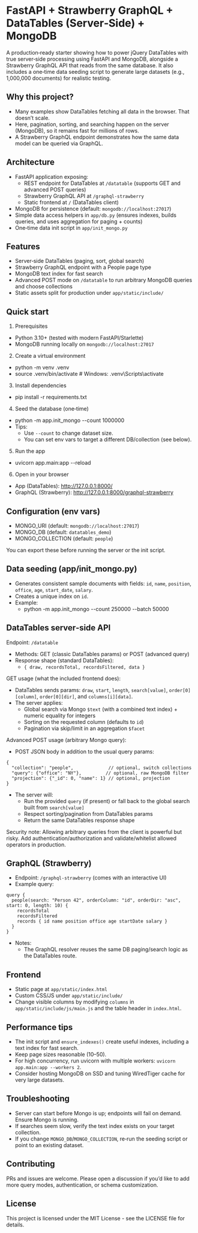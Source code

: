 # FastAPI + Strawberry GraphQL + DataTables (Server‑Side) + MongoDB

A production‑ready starter showing how to power jQuery DataTables with true server‑side processing using FastAPI and MongoDB, alongside a Strawberry GraphQL API that reads from the same database. It also includes a one‑time data seeding script to generate large datasets (e.g., 1,000,000 documents) for realistic testing.

## Why this project?
- Many examples show DataTables fetching all data in the browser. That doesn’t scale.
- Here, pagination, sorting, and searching happen on the server (MongoDB), so it remains fast for millions of rows.
- A Strawberry GraphQL endpoint demonstrates how the same data model can be queried via GraphQL.

## Architecture
- FastAPI application exposing:
  - REST endpoint for DataTables at `/datatable` (supports GET and advanced POST queries)
  - Strawberry GraphQL API at `/graphql-strawberry`
  - Static frontend at `/` (DataTables client)
- MongoDB for persistence (default: `mongodb://localhost:27017`)
- Simple data access helpers in `app/db.py` (ensures indexes, builds queries, and uses aggregation for paging + counts)
- One‑time data init script in `app/init_mongo.py`

## Features
- Server‑side DataTables (paging, sort, global search)
- Strawberry GraphQL endpoint with a People page type
- MongoDB text index for fast search
- Advanced POST mode on `/datatable` to run arbitrary MongoDB queries and choose collections
- Static assets split for production under `app/static/include/`

## Quick start
1) Prerequisites
- Python 3.10+ (tested with modern FastAPI/Starlette)
- MongoDB running locally on `mongodb://localhost:27017`

2) Create a virtual environment
- python -m venv .venv
- source .venv/bin/activate   # Windows: .venv\Scripts\activate

3) Install dependencies
- pip install -r requirements.txt

4) Seed the database (one‑time)
- python -m app.init_mongo --count 1000000
- Tips:
  - Use `--count` to change dataset size.
  - You can set env vars to target a different DB/collection (see below).

5) Run the app
- uvicorn app.main:app --reload

6) Open in your browser
- App (DataTables): http://127.0.0.1:8000/
- GraphQL (Strawberry): http://127.0.0.1:8000/graphql-strawberry

## Configuration (env vars)
- MONGO_URI (default: `mongodb://localhost:27017`)
- MONGO_DB (default: `datatables_demo`)
- MONGO_COLLECTION (default: `people`)

You can export these before running the server or the init script.

## Data seeding (app/init_mongo.py)
- Generates consistent sample documents with fields: `id`, `name`, `position`, `office`, `age`, `start_date`, `salary`.
- Creates a unique index on `id`.
- Example:
  - python -m app.init_mongo --count 250000 --batch 50000

## DataTables server‑side API
Endpoint: `/datatable`
- Methods: GET (classic DataTables params) or POST (advanced query)
- Response shape (standard DataTables):
  - `{ draw, recordsTotal, recordsFiltered, data }`

GET usage (what the included frontend does):
- DataTables sends params: `draw`, `start`, `length`, `search[value]`, `order[0][column]`, `order[0][dir]`, and `columns[i][data]`.
- The server applies:
  - Global search via Mongo `$text` (with a combined text index) + numeric equality for integers
  - Sorting on the requested column (defaults to `id`)
  - Pagination via skip/limit in an aggregation `$facet`

Advanced POST usage (arbitrary Mongo query):
- POST JSON body in addition to the usual query params:
```
{
  "collection": "people",             // optional, switch collections
  "query": {"office": "NY"},         // optional, raw MongoDB filter
  "projection": {"_id": 0, "name": 1} // optional, projection
}
```
- The server will:
  - Run the provided `query` (if present) or fall back to the global search built from `search[value]`
  - Respect sorting/pagination from DataTables params
  - Return the same DataTables response shape

Security note: Allowing arbitrary queries from the client is powerful but risky. Add authentication/authorization and validate/whitelist allowed operators in production.

## GraphQL (Strawberry)
- Endpoint: `/graphql-strawberry` (comes with an interactive UI)
- Example query:
```
query {
  people(search: "Person 42", orderColumn: "id", orderDir: "asc", start: 0, length: 10) {
    recordsTotal
    recordsFiltered
    records { id name position office age startDate salary }
  }
}
```
- Notes:
  - The GraphQL resolver reuses the same DB paging/search logic as the DataTables route.

## Frontend
- Static page at `app/static/index.html`
- Custom CSS/JS under `app/static/include/`
- Change visible columns by modifying `columns` in `app/static/include/js/main.js` and the table header in `index.html`.

## Performance tips
- The init script and `ensure_indexes()` create useful indexes, including a text index for fast search.
- Keep page sizes reasonable (10–50).
- For high concurrency, run uvicorn with multiple workers: `uvicorn app.main:app --workers 2`.
- Consider hosting MongoDB on SSD and tuning WiredTiger cache for very large datasets.

## Troubleshooting
- Server can start before Mongo is up; endpoints will fail on demand. Ensure Mongo is running.
- If searches seem slow, verify the text index exists on your target collection.
- If you change `MONGO_DB`/`MONGO_COLLECTION`, re‑run the seeding script or point to an existing dataset.

## Contributing
PRs and issues are welcome. Please open a discussion if you’d like to add more query modes, authentication, or schema customization.

## License
This project is licensed under the MIT License - see the LICENSE file for details.
